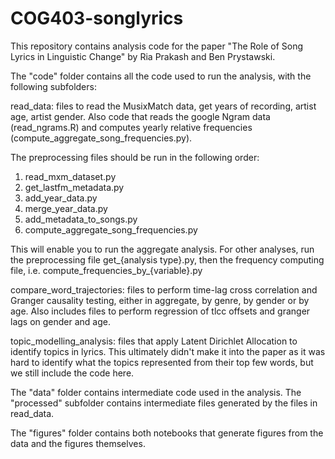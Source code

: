 # COG403-songlyrics

This repository contains analysis code for the paper "The Role of Song Lyrics in Linguistic Change" by Ria Prakash and Ben Prystawski.

The "code" folder contains all the code used to run the analysis, with the following subfolders:

read_data: files to read the MusixMatch data, get years of recording, artist age, artist gender. Also code that reads the google Ngram data (read_ngrams.R) and computes yearly relative frequencies (compute_aggregate_song_frequencies.py).

The preprocessing files should be run in the following order: 
1. read_mxm_dataset.py
2. get_lastfm_metadata.py
3. add_year_data.py
4. merge_year_data.py
5. add_metadata_to_songs.py
6. compute_aggregate_song_frequencies.py

This will enable you to run the aggregate analysis. For other analyses, run the preprocessing file get_{analysis type}.py, then the frequency computing file, i.e. compute_frequencies_by_{variable}.py

compare_word_trajectories: files to perform time-lag cross correlation and Granger causality testing, either in aggregate, by genre, by gender or by age. Also includes files to perform regression of tlcc offsets and granger lags on gender and age.

topic_modelling_analysis: files that apply Latent Dirichlet Allocation to identify topics in lyrics. This ultimately didn't make it into the paper as it was hard to identify what the topics represented from their top few words, but we still include the code here.

The "data" folder contains intermediate code used in the analysis. The "processed" subfolder contains intermediate files generated by the files in read_data.

The "figures" folder contains both notebooks that generate figures from the data and the figures themselves.
